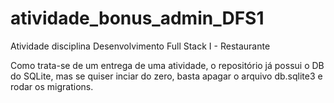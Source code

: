 # atividade_bonus_admin_DFS1
Atividade disciplina Desenvolvimento Full Stack I - Restaurante

Como trata-se de um entrega de uma atividade, o repositório já possui o DB do SQLite, mas se quiser inciar do zero, basta apagar o arquivo db.sqlite3 e rodar os migrations.

